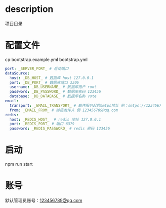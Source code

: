# description

项目目录

# 配置文件
cp bootstrap.example.yml bootstrap.yml

```yaml
port: _SERVER_PORT_ # 启动端口
dataSource:
  host: _DB_HOST_ # 数据库 host 127.0.0.1
  port: _DB_PORT_ # 数据库端口 3306
  username: _DB_USERNAME_ # 数据库用户 root
  password: _DB_PASSWORD_ # 数据库密码 123456
  database: _DB_DATABASE_ # 数据库名称 vote
email:
  transport: _EMAIL_TRANSPORT_ # 邮件服务起的smtps地址 例：smtps://123456789@qq.com:xxxxxxxxxxx@smtp.qq.com
  from: _EMAIL_FROM_ # 邮箱发件人 例 123456789@qq.com
redis:
  host: _REDIS_HOST_  # redis 地址 127.0.0.1
  port: _REDIS_PORT_ # 端口 6379
  password: _REDIS_PASSWORD_ # redis 密码 123456

```

# 启动
npm run start

# 账号

默认管理员账号：123456789@qq.com
